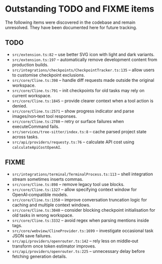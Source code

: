 # Outstanding TODO and FIXME items

The following items were discovered in the codebase and remain unresolved. They
have been documented here for future tracking.

## TODO
- `src/extension.ts:82` – use better SVG icon with light and dark variants.
- `src/extension.ts:197` – automatically remove development content from production builds.
- `src/integrations/checkpoints/CheckpointTracker.ts:135` – allow users to customise checkpoint exclusions.
- `src/core/Cline.ts:398` – handle diff requests made outside the original workspace.
- `src/core/Cline.ts:791` – init checkpoints for old tasks may rely on current workspace.
- `src/core/Cline.ts:1845` – provide clearer context when a tool action is denied.
- `src/core/Cline.ts:2571` – show progress indicator and parse images/non‑text tool responses.
- `src/core/Cline.ts:2780` – retry or surface failures when executeCommand fails.
- `src/services/tree-sitter/index.ts:8` – cache parsed project state across tasks.
- `src/api/providers/requesty.ts:76` – calculate API cost using `calculateApiCostOpenAI`.

## FIXME
- `src/integrations/terminal/TerminalProcess.ts:113` – shell integration stream sometimes inserts commas.
- `src/core/Cline.ts:898` – remove legacy tool use blocks.
- `src/core/Cline.ts:1327` – allow specifying context window for OpenAI‑compatible models.
- `src/core/Cline.ts:1350` – improve conversation truncation logic for caching and multiple context windows.
- `src/core/Cline.ts:3040` – consider blocking checkpoint initialisation for old tasks in wrong workspace.
- `src/core/Cline.ts:3332` – avoid regex when parsing mentions inside tags.
- `src/core/webview/ClineProvider.ts:1699` – investigate occasional task JSON save failures.
- `src/api/providers/openrouter.ts:142` – rely less on middle‑out transform once token estimator improves.
- `src/api/providers/openrouter.ts:225` – unnecessary delay before fetching generation details.

